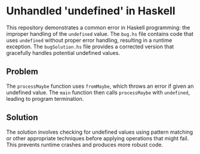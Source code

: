 # Unhandled 'undefined' in Haskell

This repository demonstrates a common error in Haskell programming: the improper handling of the `undefined` value.  The `bug.hs` file contains code that uses `undefined` without proper error handling, resulting in a runtime exception.  The `bugSolution.hs` file provides a corrected version that gracefully handles potential undefined values.

## Problem

The `processMaybe` function uses `fromMaybe`, which throws an error if given an undefined value. The `main` function then calls `processMaybe` with `undefined`, leading to program termination.

## Solution

The solution involves checking for undefined values using pattern matching or other appropriate techniques before applying operations that might fail.  This prevents runtime crashes and produces more robust code. 